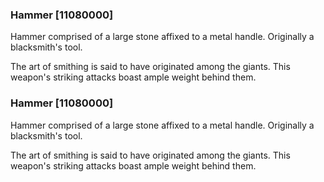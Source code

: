### Hammer [11080000]

Hammer comprised of a large stone affixed to a metal handle. Originally a blacksmith's tool.

The art of smithing is said to have originated among the giants. This weapon's striking attacks boast ample weight behind them.### Hammer [11080000]

Hammer comprised of a large stone affixed to a metal handle. Originally a blacksmith's tool.

The art of smithing is said to have originated among the giants. This weapon's striking attacks boast ample weight behind them.